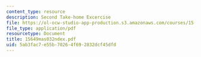```yaml
---
content_type: resource
description: Second Take-home Excercise
file: https://ol-ocw-studio-app-production.s3.amazonaws.com/courses/15-649-the-law-of-mergers-and-acquisitions-spring-2003/5ab3fac7e55b70264f692832dcf45dfd_15649mas032ndex.pdf
file_type: application/pdf
resourcetype: Document
title: 15649mas032ndex.pdf
uid: 5ab3fac7-e55b-7026-4f69-2832dcf45dfd
---
```

